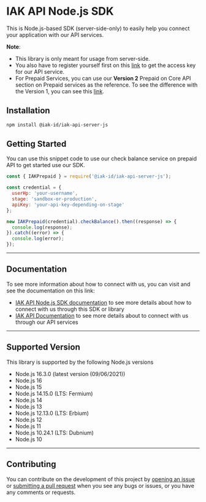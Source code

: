 # IAK API Node.js SDK
This is Node.js-based SDK (server-side-only) to easily help you connect your application with our API services.

**Note**:
* This library is only meant for usage from server-side.
* You also have to register yourself first on this [link](https://iak.id/) to get the access key for our API service.
* For Prepaid Services, you can use our **Version 2** Prepaid on Core API section on Prepaid services as the reference. To see the difference with the Version 1, you can see this [link](https://api.iak.id/docs/reference/docs/prepaid/core/v1-vs-v2.md).

## Installation

```bash
npm install @iak-id/iak-api-server-js
```

## Getting Started

You can use this snippet code to use our check balance service on prepaid API to get started use our SDK.

```js
const { IAKPrepaid } = require('@iak-id/iak-api-server-js');

const credential = {
  userHp: 'your-username',
  stage: 'sandbox-or-production',
  apiKey: 'your-api-key-depending-on-stage'
};

new IAKPrepaid(credential).checkBalance().then((response) => {
  console.log(response);
}).catch((error) => {
  console.log(error);
});
```

---

## Documentation

To see more information about how to connect with us, you can visit and see the documentation on this link:
* [IAK API Node.js SDK documentation]() to see more details about how to connect with us through this SDK or library
* [IAK API Documentation](https://api.iak.id/) to see more details about to connect with us through our API services

---

## Supported Version

This library is supported by the following Node.js versions
* Node.js 16.3.0 (latest version (09/06/2021))
* Node.js 16
* Node.js 15
* Node.js 14.15.0 (LTS: Fermium)
* Node.js 14
* Node.js 13
* Node.js 12.13.0 (LTS: Erbium)
* Node.js 12
* Node.js 11
* Node.js 10.24.1 (LTS: Dubnium)
* Node.js 10

---

## Contributing
You can contribute on the development of this project by [opening an issue](https://github.com/iak-id/iak-api-server-js/issues) or [submitting a pull request](https://github.com/iak-id/iak-api-server-js/pulls) when you see any bugs or issues, or you have any comments or requests.

